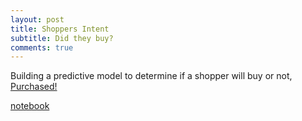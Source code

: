 ```yaml
---
layout: post
title: Shoppers Intent
subtitle: Did they buy?
comments: true
---
```





Building a predictive model to determine if a shopper will buy or not, [Purchased!](https://https://medium.com/@andrewarnett2323/can-we-predict-whether-a-shopper-is-interested-in-buying-1f08234b76aa/)


[notebook](https://github.com/AndrewArnett/Ramen-notebook)
